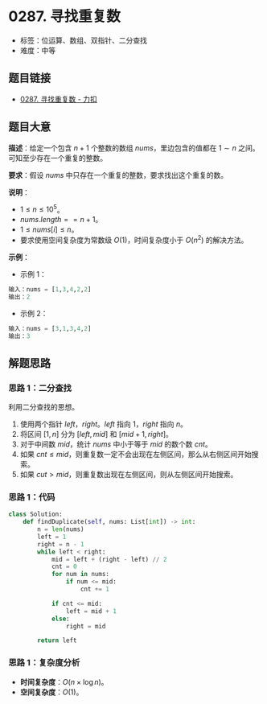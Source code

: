 # 0287. 寻找重复数

- 标签：位运算、数组、双指针、二分查找
- 难度：中等

## 题目链接

- [0287. 寻找重复数 - 力扣](https://leetcode.cn/problems/find-the-duplicate-number/)

## 题目大意

**描述**：给定一个包含 $n + 1$ 个整数的数组 $nums$，里边包含的值都在 $1 \sim n$ 之间。可知至少存在一个重复的整数。

**要求**：假设 $nums$ 中只存在一个重复的整数，要求找出这个重复的数。

**说明**：

- $1 \le n \le 10^5$。
- $nums.length == n + 1$。
- $1 \le nums[i] \le n$。
- 要求使用空间复杂度为常数级 $O(1)$，时间复杂度小于 $O(n^2)$ 的解决方法。

**示例**：

- 示例 1：

```python
输入：nums = [1,3,4,2,2]
输出：2
```

- 示例 2：

```python
输入：nums = [3,1,3,4,2]
输出：3
```

## 解题思路

### 思路 1：二分查找

利用二分查找的思想。

1. 使用两个指针 $left$，$right$。$left$ 指向 $1$，$right$ 指向 $n$。
2. 将区间 $[1, n]$ 分为 $[left, mid]$ 和 $[mid + 1, right]$。
3. 对于中间数 $mid$，统计 $nums$ 中小于等于 $mid$ 的数个数 $cnt$。
4. 如果 $cnt \le mid$，则重复数一定不会出现在左侧区间，那么从右侧区间开始搜索。
5. 如果 $cut > mid$，则重复数出现在左侧区间，则从左侧区间开始搜索。

### 思路 1：代码

```python
class Solution:
    def findDuplicate(self, nums: List[int]) -> int:
        n = len(nums)
        left = 1
        right = n - 1
        while left < right:
            mid = left + (right - left) // 2
            cnt = 0
            for num in nums:
                if num <= mid:
                    cnt += 1

            if cnt <= mid:
                left = mid + 1
            else:
                right = mid

        return left
```

### 思路 1：复杂度分析

- **时间复杂度**：$O(n \times \log n)$。
- **空间复杂度**：$O(1)$。

